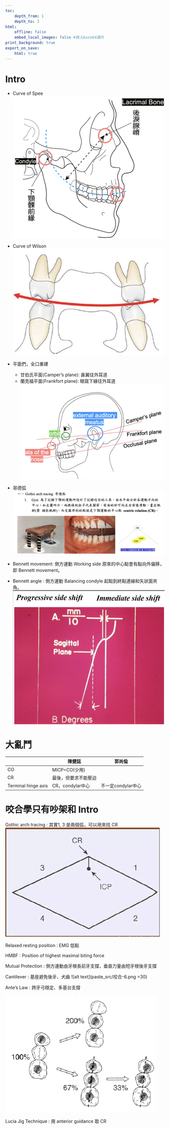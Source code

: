 ```yaml
---
toc:
    depth_from: 1
    depth_to: 3
html:
    offline: false
    embed_local_images: false #嵌入base64圖片
print_background: true
export_on_save:
    html: true
---
```


# Intro 

- Curve of Spee
![alt text](paste_src/咬合.png)
- Curve of Wilson
![alt text](paste_src/咬合-1.png)

- 平面們，全口重建
  - 甘伯氏平面(Camper’s plane): 鼻翼往外耳道
  - 蘭克福平面(Frankfort plane): 眼窩下緣往外耳道
![alt text](paste_src/咬合-2.png)

- 哥德弧 
![alt text](paste_src/咬合-3.png)


- Bennett movement: 側方運動 Working side 原來的中心點會有點向外偏移，即 Bennett movement。
- Bennett angle : 側方運動 Balancing condyle 起點到終點連線和矢狀面夾角。
![alt text](paste_src/咬合-4.png)


# 大亂鬥 

| |陳健誌|郭尚倫 |
|-|-|-|
|CO|MICP=CO(少用)|
CR|最後，但要求不能壓迫|
Terminal hinge axis| CR，condylar中心|不一定condylar中心


# 咬合學只有吵架和 Intro

Gothic arch tracing
: 其實1, 3 是兩個弧，可以用來找 CR
![alt text](paste_src/咬合-5.png)


Relaxed resting position
: EMG 低點

HMBF
: Position of highest maximal biting force


Mutual Protection
: 側方運動由牙根長前牙支撐，垂直力量由短牙根後牙支撐


Cantilever 
: 基座避免後牙、犬齒
![alt text](paste_src/咬合-6.png =30)

Ante’s Law
: 跨牙弓穩定、多基台支撐

![alt text](paste_src/咬合-7.png)


Lucia Jig Technique
: 用 anterior guidance 取 CR 
